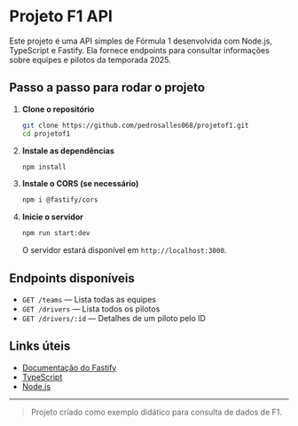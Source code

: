 # Projeto F1 API

Este projeto é uma API simples de Fórmula 1 desenvolvida com Node.js, TypeScript e Fastify. Ela fornece endpoints para consultar informações sobre equipes e pilotos da temporada 2025.

## Passo a passo para rodar o projeto

1. **Clone o repositório**
   ```bash
   git clone https://github.com/pedrosalles068/projetof1.git
   cd projetof1
   ```
2. **Instale as dependências**
   ```bash
   npm install
   ```
3. **Instale o CORS (se necessário)**
   ```bash
   npm i @fastify/cors
   ```
4. **Inicie o servidor**
   ```bash
   npm run start:dev
   ```
   O servidor estará disponível em `http://localhost:3000`.

## Endpoints disponíveis

- `GET /teams` — Lista todas as equipes
- `GET /drivers` — Lista todos os pilotos
- `GET /drivers/:id` — Detalhes de um piloto pelo ID

## Links úteis

- [Documentação do Fastify](https://www.fastify.io/docs/latest/)
- [TypeScript](https://www.typescriptlang.org/)
- [Node.js](https://nodejs.org/)

---

> Projeto criado como exemplo didático para consulta de dados de F1.
